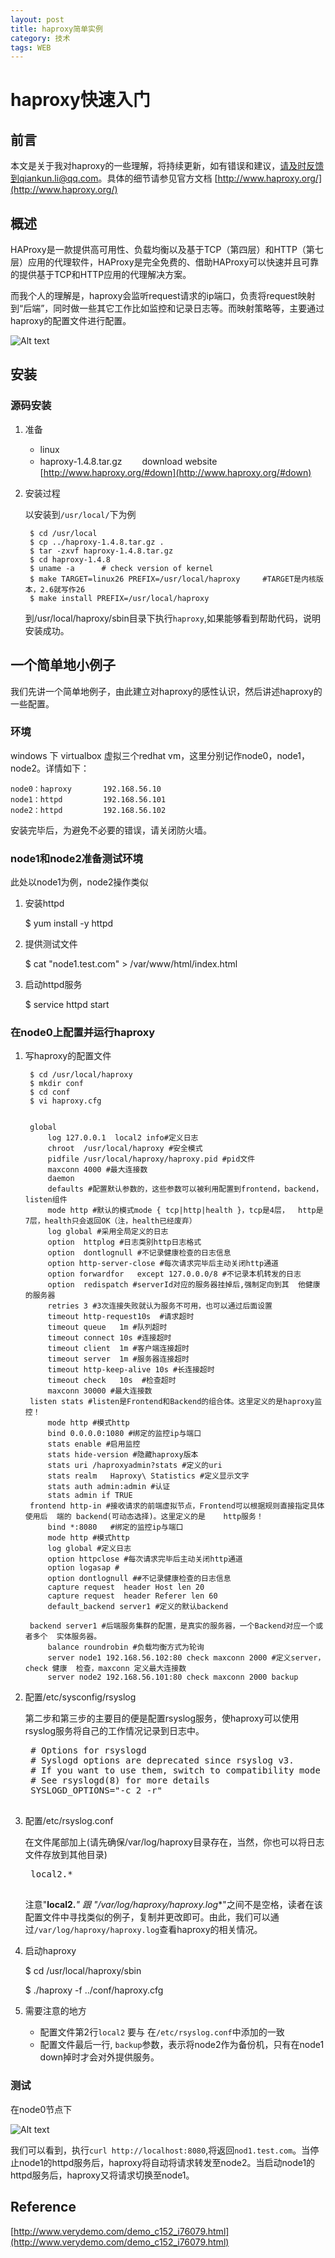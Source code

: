 ```yaml
---
layout: post
title: haproxy简单实例
category: 技术
tags: WEB
---
```


# haproxy快速入门 #

## 前言 ##

本文是关于我对haproxy的一些理解，将持续更新，如有错误和建议，请及时反馈到qiankun.li@qq.com。具体的细节请参见官方文档 [http://www.haproxy.org/](http://www.haproxy.org/)

## 概述 ##

HAProxy是一款提供高可用性、负载均衡以及基于TCP（第四层）和HTTP（第七层）应用的代理软件，HAProxy是完全免费的、借助HAProxy可以快速并且可靠的提供基于TCP和HTTP应用的代理解决方案。

而我个人的理解是，haproxy会监听request请求的ip端口，负责将request映射到“后端”，同时做一些其它工作比如监控和记录日志等。而映射策略等，主要通过haproxy的配置文件进行配置。

![Alt text](/public/upload/overview_of_haproxy.png)


## 安装 ##

### 源码安装 ###

1. 准备

   * linux
   * haproxy-1.4.8.tar.gz 　　download website [http://www.haproxy.org/#down](http://www.haproxy.org/#down)

2. 安装过程
    
    以安装到`/usr/local/`下为例
    
        $ cd /usr/local
        $ cp ../haproxy-1.4.8.tar.gz .
        $ tar -zxvf haproxy-1.4.8.tar.gz
        $ cd haproxy-1.4.8
        $ uname -a      # check version of kernel
        $ make TARGET=linux26 PREFIX=/usr/local/haproxy     #TARGET是内核版本，2.6就写作26
        $ make install PREFIX=/usr/local/haproxy

    到/usr/local/haproxy/sbin目录下执行`haproxy`,如果能够看到帮助代码，说明安装成功。

## 一个简单地小例子 ##

我们先讲一个简单地例子，由此建立对haproxy的感性认识，然后讲述haproxy的一些配置。

### 环境 ###

windows 下 virtualbox 虚拟三个redhat vm，这里分别记作node0，node1，node2。详情如下：

	node0：haproxy       192.168.56.10
	node1：httpd         192.168.56.101
	node2：httpd         192.168.56.102

安装完毕后，为避免不必要的错误，请关闭防火墙。

### node1和node2准备测试环境 ###

此处以node1为例，node2操作类似

1. 安装httpd

    $ yum install -y httpd
2. 提供测试文件

    $ cat "node1.test.com" >  /var/www/html/index.html

3. 启动httpd服务

    $ service httpd start    

### 在node0上配置并运行haproxy ###

1. 写haproxy的配置文件

        $ cd /usr/local/haproxy
        $ mkdir conf
		$ cd conf
        $ vi haproxy.cfg


        global
            log 127.0.0.1  local2 info#定义日志
            chroot  /usr/local/haproxy #安全模式
            pidfile /usr/local/haproxy/haproxy.pid #pid文件
            maxconn 4000 #最大连接数
            daemon
            defaults #配置默认参数的，这些参数可以被利用配置到frontend，backend，listen组件
            mode http #默认的模式mode { tcp|http|health }，tcp是4层，  http是7层，health只会返回OK（注，health已经废弃）
            log global #采用全局定义的日志
            option  httplog #日志类别http日志格式
            option  dontlognull #不记录健康检查的日志信息
            option http-server-close #每次请求完毕后主动关闭http通道
            option forwardfor   except 127.0.0.0/8 #不记录本机转发的日志
            option  redispatch #serverId对应的服务器挂掉后,强制定向到其  他健康的服务器
            retries 3 #3次连接失败就认为服务不可用，也可以通过后面设置
            timeout http-request10s  #请求超时
            timeout queue   1m #队列超时
            timeout connect 10s #连接超时
            timeout client  1m #客户端连接超时
            timeout server  1m #服务器连接超时
            timeout http-keep-alive 10s #长连接超时
            timeout check   10s  #检查超时
            maxconn 30000 #最大连接数
        listen stats #listen是Frontend和Backend的组合体。这里定义的是haproxy监控！
            mode http #模式http
            bind 0.0.0.0:1080 #绑定的监控ip与端口
            stats enable #启用监控
            stats hide-version #隐藏haproxy版本
            stats uri /haproxyadmin?stats #定义的uri
            stats realm   Haproxy\ Statistics #定义显示文字
            stats auth admin:admin #认证
            stats admin if TRUE
        frontend http-in #接收请求的前端虚拟节点，Frontend可以根据规则直接指定具体使用后  端的 backend(可动态选择)。这里定义的是    http服务！
            bind *:8080   #绑定的监控ip与端口
            mode http #模式http
            log global #定义日志
            option httpclose #每次请求完毕后主动关闭http通道
            option logasap #
            option dontlognull ##不记录健康检查的日志信息
            capture request  header Host len 20
            capture request  header Referer len 60
            default_backend server1 #定义的默认backend
        
        backend server1 #后端服务集群的配置，是真实的服务器，一个Backend对应一个或者多个  实体服务器。
            balance roundrobin #负载均衡方式为轮询
            server node1 192.168.56.102:80 check maxconn 2000 #定义server，check 健康  检查，maxconn 定义最大连接数
            server node2 192.168.56.101:80 check maxconn 2000 backup

2. 配置/etc/sysconfig/rsyslog

	第二步和第三步的主要目的便是配置rsyslog服务，使haproxy可以使用rsyslog服务将自己的工作情况记录到日志中。

    <pre>
    # Options for rsyslogd
    # Syslogd options are deprecated since rsyslog v3.
    # If you want to use them, switch to compatibility mode 2 by "-c 2"
    # See rsyslogd(8) for more details
    SYSLOGD_OPTIONS="-c 2 -r"
    </pre>

3. 配置/etc/rsyslog.conf

    在文件尾部加上(请先确保/var/log/haproxy目录存在，当然，你也可以将日志文件存放到其他目录)
    <pre>
    local2.*                                                /var/log/haproxy/haproxy.log
    </pre>
    
    注意"**local2.***" 跟 "**/var/log/haproxy/haproxy.log**"之间不是空格，读者在该配置文件中寻找类似的例子，复制并更改即可。由此，我们可以通过`/var/log/haproxy/haproxy.log`查看haproxy的相关情况。

4. 启动haproxy
    
    $ cd /usr/local/haproxy/sbin

    $ ./haproxy -f ../conf/haproxy.cfg

5. 需要注意的地方

	* 配置文件第2行`local2` 要与 在`/etc/rsyslog.conf`中添加的一致
	* 配置文件最后一行, `backup`参数，表示将node2作为备份机，只有在node1 down掉时才会对外提供服务。

### 测试 ###

在node0节点下

![Alt text](/public/upload/verify_haproxy.jpg)

我们可以看到，执行`curl http://localhost:8080`,将返回`nod1.test.com`。当停止node1的httpd服务后，haproxy将自动将请求转发至node2。当启动node1的httpd服务后，haproxy又将请求切换至node1。

## Reference ##
[http://www.verydemo.com/demo_c152_i76079.html](http://www.verydemo.com/demo_c152_i76079.html)
    